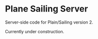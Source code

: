 # Plane Sailing Server

Server-side code for Plain/Sailing version 2.

Currently under construction.